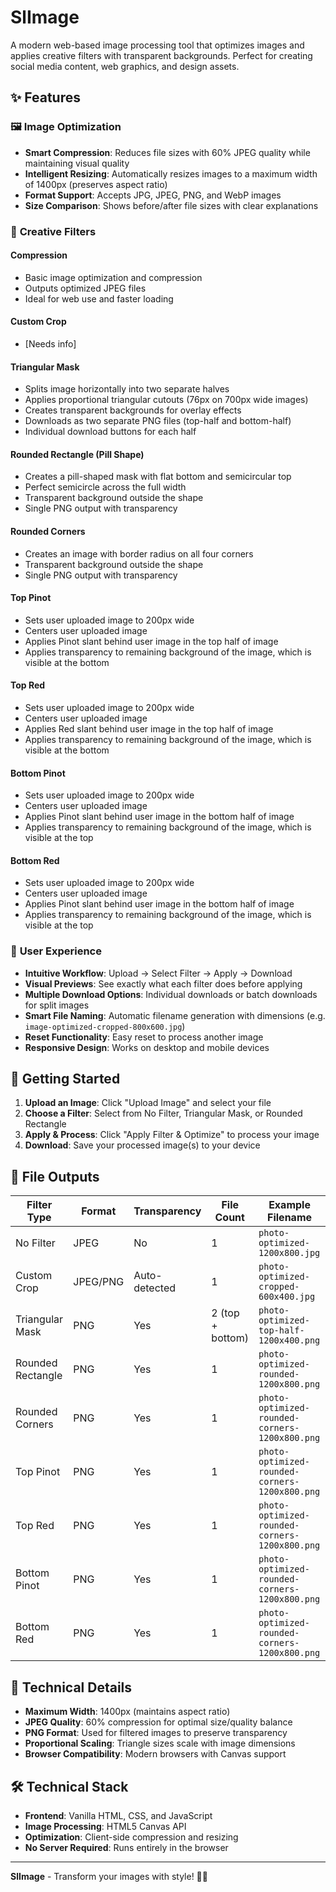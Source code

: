 # SlImage

A modern web-based image processing tool that optimizes images and applies creative filters with transparent backgrounds. Perfect for creating social media content, web graphics, and design assets.

## ✨ Features

### 🖼️ **Image Optimization**
- **Smart Compression**: Reduces file sizes with 60% JPEG quality while maintaining visual quality
- **Intelligent Resizing**: Automatically resizes images to a maximum width of 1400px (preserves aspect ratio)
- **Format Support**: Accepts JPG, JPEG, PNG, and WebP images
- **Size Comparison**: Shows before/after file sizes with clear explanations

### 🎨 **Creative Filters**

#### **Compression**
- Basic image optimization and compression
- Outputs optimized JPEG files
- Ideal for web use and faster loading

#### **Custom Crop**
- [Needs info]

#### **Triangular Mask**
- Splits image horizontally into two separate halves
- Applies proportional triangular cutouts (76px on 700px wide images)
- Creates transparent backgrounds for overlay effects
- Downloads as two separate PNG files (top-half and bottom-half)
- Individual download buttons for each half

#### **Rounded Rectangle (Pill Shape)**
- Creates a pill-shaped mask with flat bottom and semicircular top
- Perfect semicircle across the full width
- Transparent background outside the shape
- Single PNG output with transparency

#### **Rounded Corners**
- Creates an image with border radius on all four corners
- Transparent background outside the shape
- Single PNG output with transparency

#### **Top Pinot**
- Sets user uploaded image to 200px wide
- Centers user uploaded image
- Applies Pinot slant behind user image in the top half of image
- Applies transparency to remaining background of the image, which is visible at the bottom

#### **Top Red**
- Sets user uploaded image to 200px wide
- Centers user uploaded image
- Applies Red slant behind user image in the top half of image
- Applies transparency to remaining background of the image, which is visible at the bottom


#### **Bottom Pinot**
- Sets user uploaded image to 200px wide
- Centers user uploaded image
- Applies Pinot slant behind user image in the bottom half of image
- Applies transparency to remaining background of the image, which is visible at the top

#### **Bottom Red**
- Sets user uploaded image to 200px wide
- Centers user uploaded image
- Applies Pinot slant behind user image in the bottom half of image
- Applies transparency to remaining background of the image, which is visible at the top


### 🎯 **User Experience**
- **Intuitive Workflow**: Upload → Select Filter → Apply → Download
- **Visual Previews**: See exactly what each filter does before applying
- **Multiple Download Options**: Individual downloads or batch downloads for split images
- **Smart File Naming**: Automatic filename generation with dimensions (e.g. `image-optimized-cropped-800x600.jpg`)
- **Reset Functionality**: Easy reset to process another image
- **Responsive Design**: Works on desktop and mobile devices

## 🚀 Getting Started

1. **Upload an Image**: Click "Upload Image" and select your file
2. **Choose a Filter**: Select from No Filter, Triangular Mask, or Rounded Rectangle
3. **Apply & Process**: Click "Apply Filter & Optimize" to process your image
4. **Download**: Save your processed image(s) to your device

## 📁 File Outputs

| Filter Type | Format | Transparency | File Count | Example Filename |
|-------------|--------|--------------|------------|------------------|
| No Filter | JPEG | No | 1 | `photo-optimized-1200x800.jpg` |
| Custom Crop | JPEG/PNG | Auto-detected | 1 | `photo-optimized-cropped-600x400.jpg` |
| Triangular Mask | PNG | Yes | 2 (top + bottom) | `photo-optimized-top-half-1200x400.png` |
| Rounded Rectangle | PNG | Yes | 1 | `photo-optimized-rounded-1200x800.png` |
| Rounded Corners | PNG | Yes | 1 | `photo-optimized-rounded-corners-1200x800.png` |
| Top Pinot | PNG | Yes | 1 | `photo-optimized-rounded-corners-1200x800.png` |
| Top Red | PNG | Yes | 1 | `photo-optimized-rounded-corners-1200x800.png` |
| Bottom Pinot | PNG | Yes | 1 | `photo-optimized-rounded-corners-1200x800.png` |
| Bottom Red | PNG | Yes | 1 | `photo-optimized-rounded-corners-1200x800.png` |


## 🔧 Technical Details

- **Maximum Width**: 1400px (maintains aspect ratio)
- **JPEG Quality**: 60% compression for optimal size/quality balance
- **PNG Format**: Used for filtered images to preserve transparency
- **Proportional Scaling**: Triangle sizes scale with image dimensions
- **Browser Compatibility**: Modern browsers with Canvas support

## 🛠️ Technical Stack

- **Frontend**: Vanilla HTML, CSS, and JavaScript
- **Image Processing**: HTML5 Canvas API
- **Optimization**: Client-side compression and resizing
- **No Server Required**: Runs entirely in the browser

---

**SlImage** - Transform your images with style! 🎨✨
